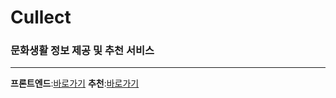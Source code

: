 # Cullect  
### 문화생활 정보 제공 및 추천 서비스  

---

**프론트엔드**:[바로가기](https://github.com/woo-rug/festivalapp)
**추천**:[바로가기](https://github.com/rnjsgurwns4/culture-ai)
